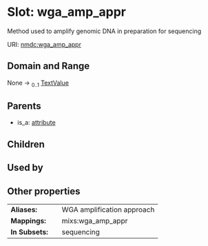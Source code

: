 
# Slot: wga_amp_appr


Method used to amplify genomic DNA in preparation for sequencing

URI: [nmdc:wga_amp_appr](https://microbiomedata/meta/wga_amp_appr)


## Domain and Range

None &#8594;  <sub>0..1</sub> [TextValue](TextValue.md)

## Parents

 *  is_a: [attribute](attribute.md)

## Children


## Used by


## Other properties

|  |  |  |
| --- | --- | --- |
| **Aliases:** | | WGA amplification approach |
| **Mappings:** | | mixs:wga_amp_appr |
| **In Subsets:** | | sequencing |

